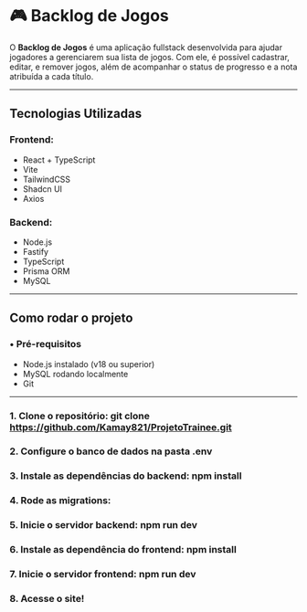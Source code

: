 # 🎮 Backlog de Jogos

O **Backlog de Jogos** é uma aplicação fullstack desenvolvida para ajudar jogadores a gerenciarem sua lista de jogos. Com ele, é possível cadastrar, editar, e remover jogos, além de acompanhar o status de progresso e a nota atribuída a cada título.

---

## Tecnologias Utilizadas

### Frontend:
- React + TypeScript
- Vite
- TailwindCSS
- Shadcn UI
- Axios

### Backend:
- Node.js
- Fastify
- TypeScript
- Prisma ORM
- MySQL

---

## Como rodar o projeto

### • Pré-requisitos
- Node.js instalado (v18 ou superior)
- MySQL rodando localmente
- Git

---

### 1. Clone o repositório: git clone https://github.com/Kamay821/ProjetoTrainee.git
### 2. Configure o banco de dados na pasta .env
### 3. Instale as dependências do backend: npm install
### 4. Rode as migrations: 
### 5. Inicie o servidor backend: npm run dev
### 6. Instale as dependência do frontend: npm install
### 7. Inicie o servidor frontend: npm run dev
### 8. Acesse o site!